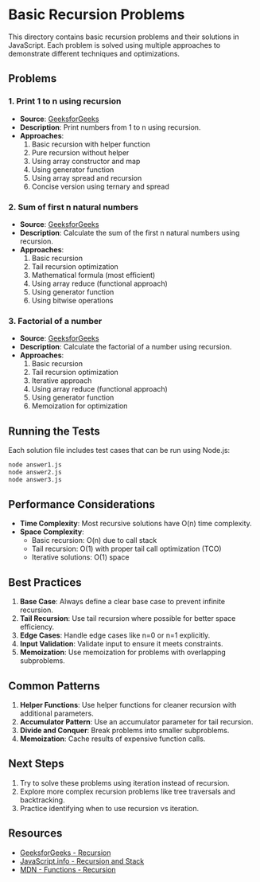 # Basic Recursion Problems

This directory contains basic recursion problems and their solutions in JavaScript. Each problem is solved using multiple approaches to demonstrate different techniques and optimizations.

## Problems

### 1. Print 1 to n using recursion
- **Source**: [GeeksforGeeks](https://www.geeksforgeeks.org/problems/print-1-to-n-without-using-loops-1587115620/1)
- **Description**: Print numbers from 1 to n using recursion.
- **Approaches**:
  1. Basic recursion with helper function
  2. Pure recursion without helper
  3. Using array constructor and map
  4. Using generator function
  5. Using array spread and recursion
  6. Concise version using ternary and spread

### 2. Sum of first n natural numbers
- **Source**: [GeeksforGeeks](https://www.geeksforgeeks.org/problems/sum-of-first-n-terms5843/1)
- **Description**: Calculate the sum of the first n natural numbers using recursion.
- **Approaches**:
  1. Basic recursion
  2. Tail recursion optimization
  3. Mathematical formula (most efficient)
  4. Using array reduce (functional approach)
  5. Using generator function
  6. Using bitwise operations

### 3. Factorial of a number
- **Source**: [GeeksforGeeks](https://www.geeksforgeeks.org/problems/factorial5739/1)
- **Description**: Calculate the factorial of a number using recursion.
- **Approaches**:
  1. Basic recursion
  2. Tail recursion optimization
  3. Iterative approach
  4. Using array reduce (functional approach)
  5. Using generator function
  6. Memoization for optimization

## Running the Tests

Each solution file includes test cases that can be run using Node.js:

```bash
node answer1.js
node answer2.js
node answer3.js
```

## Performance Considerations

- **Time Complexity**: Most recursive solutions have O(n) time complexity.
- **Space Complexity**: 
  - Basic recursion: O(n) due to call stack
  - Tail recursion: O(1) with proper tail call optimization (TCO)
  - Iterative solutions: O(1) space

## Best Practices

1. **Base Case**: Always define a clear base case to prevent infinite recursion.
2. **Tail Recursion**: Use tail recursion where possible for better space efficiency.
3. **Edge Cases**: Handle edge cases like n=0 or n=1 explicitly.
4. **Input Validation**: Validate input to ensure it meets constraints.
5. **Memoization**: Use memoization for problems with overlapping subproblems.

## Common Patterns

1. **Helper Functions**: Use helper functions for cleaner recursion with additional parameters.
2. **Accumulator Pattern**: Use an accumulator parameter for tail recursion.
3. **Divide and Conquer**: Break problems into smaller subproblems.
4. **Memoization**: Cache results of expensive function calls.

## Next Steps

1. Try to solve these problems using iteration instead of recursion.
2. Explore more complex recursion problems like tree traversals and backtracking.
3. Practice identifying when to use recursion vs iteration.

## Resources

- [GeeksforGeeks - Recursion](https://www.geeksforgeeks.org/recursion/)
- [JavaScript.info - Recursion and Stack](https://javascript.info/recursion)
- [MDN - Functions - Recursion](https://developer.mozilla.org/en-US/docs/Web/JavaScript/Guide/Functions#Recursion)
